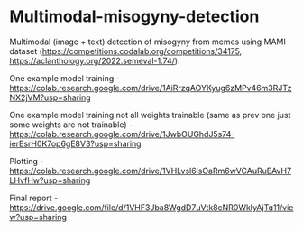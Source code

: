 # Multimodal-misogyny-detection

Multimodal (image + text) detection of misogyny from memes using MAMI dataset (https://competitions.codalab.org/competitions/34175, https://aclanthology.org/2022.semeval-1.74/).

One example model training - https://colab.research.google.com/drive/1AiRrzqAOYKyug6zMPv46m3RJTzNX2jVM?usp=sharing

One example model training not all weights trainable (same as prev one just some weights are not trainable) - https://colab.research.google.com/drive/1JwbOUGhdJ5s74-ierEsrH0K7op6gE8V3?usp=sharing

Plotting - https://colab.research.google.com/drive/1VHLvsl6lsOaRm6wVCAuRuEAvH7LHvfHw?usp=sharing

Final report - https://drive.google.com/file/d/1VHF3Jba8WgdD7uVtk8cNR0WkIyAjTq11/view?usp=sharing

